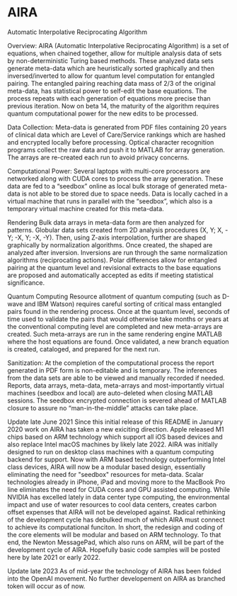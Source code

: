 # AIRA

Automatic Interpolative Reciprocating Algorithm

Overview:
AIRA (Automatic Interpolative Reciprocating Algorithm) is a set of equations, when chained together, allow for multiple analysis data of sets by non-deterministic Turing based methods. These analyzed data sets generate meta-data which are heuristically sorted graphically and then inversed/inverted to allow for quantum level computation for entangled pairing. The entangled pairing reaching data mass of 2/3 of the original meta-data, has statistical power to self-edit the base equations. The process repeats with each generation of equations more precise than previous iteration. Now on beta 14, the maturity of the algorithm requires quantum computational power for the new edits to be processed.

Data Collection:
Meta-data is generated from PDF files containing 20 years of clinical data which are Level of Care/Service rankings which are hashed and encrypted locally before processing. Optical character recognition programs collect the raw data and push it to MATLAB for array generation. The arrays are re-created each run to avoid privacy concerns.

Computational Power:
Several laptops with multi-core processors are networked along with CUDA cores to process the array generation. These data are fed to a “seedbox” online as local bulk storage of generated meta-data is not able to be stored due to space needs. Data is locally cached in a virtual machine that runs in parallel with the “seedbox”, which also is a temporary virtual machine created for this meta-data. 

Rendering
Bulk data arrays in meta-data form are then analyzed for patterns. Globular data sets created from 2D analysis procedures (X, Y; X, -Y; -X, Y; -X, -Y). Then, using Z-axis interpolation, further are shaped graphically by normalization algorithms. Once created, the shaped are analyzed after inversion. Inversions are run through the same normalization algorithms (reciprocating actions). Polar differences allow for entangled pairing at the quantum level and revisional extracts to the base equations are proposed and automatically accepted as edits if meeting statistical significance.

Quantum Computing
Resource allotment of quantum computing (such as D-wave and IBM Watson) requires careful sorting of critical mass entangled pairs found in the rendering process. Once at the quantum level, seconds of time used to validate the pairs that would otherwise take months or years at the conventional computing level are completed and new meta-arrays are created. Such meta-arrays are run in the same rendering engine MATLAB where the host equations are found. Once validated, a new branch equation is created, cataloged, and prepared for the next run.

Sanitization:
At the completion of the computational process the report generated in PDF form is non-editable and is temporary. The inferences from the data sets are able to be viewed and manually recorded if needed. Reports, data arrays, meta-data, meta-arrays and most-importantly virtual machines (seedbox and local) are auto-deleted when closing MATLAB sessions. The seedbox encrypted connection is severed ahead of MATLAB closure to assure no “man-in-the-middle” attacks can take place.

Update late June 2021
Since this initial release of this README in January 2020 work on AIRA has taken a new exiciting direction. Apple released M1 chips based on ARM technology which support all iOS based devices and also replace Intel macOS machines by likely late 2022. AIRA was initlally designed to run on desktop class machines with a quantum computing backend for support. Now with ARM based technology outperforming Intel class devices, AIRA will now be a modular based design, essentially eliminating the need for "seedbox" resources for meta-data.
Scalar technologies already in iPhone, iPad and moving more to the MacBook Pro line eliminates the need for CUDA cores and GPU assisted computing. While NVIDIA has excelled lately in data center type computing, the environmental impact and use of water resources to cool data centers, creates carbon offset expenses that AIRA will not be developed against. 
Radical rethinking of the development cycle has debulked much of which AIRA must connect to achieve its computational funciton. In short, the redesign and coding of the core elements will be modular and based on ARM technology. To that end, the Newton MessagePad, which also runs on ARM, will be part of the development cycle of AIRA.
Hopefully basic code samples will be posted here by late 2021 or early 2022.

Update late 2023
As of mid-year the technology of AIRA has been folded into the OpenAI movement. No further developement on AIRA as branched token will occur as of now.
